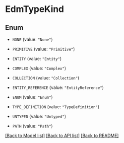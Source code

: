 # EdmTypeKind

## Enum


* `NONE` (value: `"None"`)

* `PRIMITIVE` (value: `"Primitive"`)

* `ENTITY` (value: `"Entity"`)

* `COMPLEX` (value: `"Complex"`)

* `COLLECTION` (value: `"Collection"`)

* `ENTITY_REFERENCE` (value: `"EntityReference"`)

* `ENUM` (value: `"Enum"`)

* `TYPE_DEFINITION` (value: `"TypeDefinition"`)

* `UNTYPED` (value: `"Untyped"`)

* `PATH` (value: `"Path"`)


[[Back to Model list]](../README.md#documentation-for-models) [[Back to API list]](../README.md#documentation-for-api-endpoints) [[Back to README]](../README.md)


